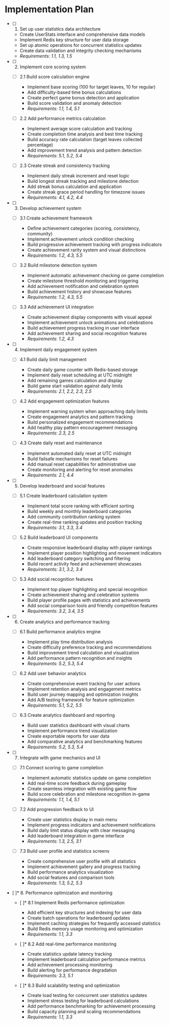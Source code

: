 # Implementation Plan

- [ ] 1. Set up user statistics data architecture
  - Create UserStats interface and comprehensive data models
  - Implement Redis key structure for user data storage
  - Set up atomic operations for concurrent statistics updates
  - Create data validation and integrity checking mechanisms
  - _Requirements: 1.1, 1.3, 1.5_

- [ ] 2. Implement core scoring system
  - [ ] 2.1 Build score calculation engine
    - Implement base scoring (100 for target leaves, 10 for regular)
    - Add difficulty-based time bonus calculations
    - Create perfect game bonus detection and application
    - Build score validation and anomaly detection
    - _Requirements: 1.1, 1.4, 5.1_

  - [ ] 2.2 Add performance metrics calculation
    - Implement average score calculation and tracking
    - Create completion time analysis and best time tracking
    - Build accuracy rate calculation (target leaves collected percentage)
    - Add improvement trend analysis and pattern detection
    - _Requirements: 5.1, 5.2, 5.4_

  - [ ] 2.3 Create streak and consistency tracking
    - Implement daily streak increment and reset logic
    - Build longest streak tracking and milestone detection
    - Add streak bonus calculation and application
    - Create streak grace period handling for timezone issues
    - _Requirements: 4.1, 4.2, 4.4_

- [ ] 3. Develop achievement system
  - [ ] 3.1 Create achievement framework
    - Define achievement categories (scoring, consistency, community)
    - Implement achievement unlock condition checking
    - Build progressive achievement tracking with progress indicators
    - Create achievement rarity system and visual distinctions
    - _Requirements: 1.2, 4.3, 5.5_

  - [ ] 3.2 Build milestone detection system
    - Implement automatic achievement checking on game completion
    - Create milestone threshold monitoring and triggering
    - Add achievement notification and celebration system
    - Build achievement history and showcase features
    - _Requirements: 1.2, 4.3, 5.5_

  - [ ] 3.3 Add achievement UI integration
    - Create achievement display components with visual appeal
    - Implement achievement unlock animations and celebrations
    - Build achievement progress tracking in user interface
    - Add achievement sharing and social recognition features
    - _Requirements: 1.2, 4.3_

- [ ] 4. Implement daily engagement system
  - [ ] 4.1 Build daily limit management
    - Create daily game counter with Redis-based storage
    - Implement daily reset scheduling at UTC midnight
    - Add remaining games calculation and display
    - Build game start validation against daily limits
    - _Requirements: 2.1, 2.2, 2.3, 2.5_

  - [ ] 4.2 Add engagement optimization features
    - Implement warning system when approaching daily limits
    - Create engagement analytics and pattern tracking
    - Build personalized engagement recommendations
    - Add healthy play pattern encouragement messaging
    - _Requirements: 2.3, 2.5_

  - [ ] 4.3 Create daily reset and maintenance
    - Implement automated daily reset at UTC midnight
    - Build failsafe mechanisms for reset failures
    - Add manual reset capabilities for administrative use
    - Create monitoring and alerting for reset anomalies
    - _Requirements: 2.1, 4.4_

- [ ] 5. Develop leaderboard and social features
  - [ ] 5.1 Create leaderboard calculation system
    - Implement total score ranking with efficient sorting
    - Build weekly and monthly leaderboard categories
    - Add community contribution ranking system
    - Create real-time ranking updates and position tracking
    - _Requirements: 3.1, 3.3, 3.4_

  - [ ] 5.2 Build leaderboard UI components
    - Create responsive leaderboard display with player rankings
    - Implement player position highlighting and movement indicators
    - Add leaderboard category switching and filtering
    - Build recent activity feed and achievement showcases
    - _Requirements: 3.1, 3.2, 3.4_

  - [ ] 5.3 Add social recognition features
    - Implement top player highlighting and special recognition
    - Create achievement sharing and celebration systems
    - Build player profile pages with statistics and achievements
    - Add social comparison tools and friendly competition features
    - _Requirements: 3.2, 3.4, 3.5_

- [ ] 6. Create analytics and performance tracking
  - [ ] 6.1 Build performance analytics engine
    - Implement play time distribution analysis
    - Create difficulty preference tracking and recommendations
    - Build improvement trend calculation and visualization
    - Add performance pattern recognition and insights
    - _Requirements: 5.2, 5.3, 5.4_

  - [ ] 6.2 Add user behavior analytics
    - Create comprehensive event tracking for user actions
    - Implement retention analysis and engagement metrics
    - Build user journey mapping and optimization insights
    - Add A/B testing framework for feature optimization
    - _Requirements: 5.1, 5.2, 5.5_

  - [ ] 6.3 Create analytics dashboard and reporting
    - Build user statistics dashboard with visual charts
    - Implement performance trend visualization
    - Create exportable reports for user data
    - Add comparative analytics and benchmarking features
    - _Requirements: 5.2, 5.3, 5.4_

- [ ] 7. Integrate with game mechanics and UI
  - [ ] 7.1 Connect scoring to game completion
    - Implement automatic statistics update on game completion
    - Add real-time score feedback during gameplay
    - Create seamless integration with existing game flow
    - Build score celebration and milestone recognition in-game
    - _Requirements: 1.1, 1.4, 5.1_

  - [ ] 7.2 Add progression feedback to UI
    - Create user statistics display in main menu
    - Implement progress indicators and achievement notifications
    - Build daily limit status display with clear messaging
    - Add leaderboard integration in game interface
    - _Requirements: 1.3, 2.5, 3.1_

  - [ ] 7.3 Build user profile and statistics screens
    - Create comprehensive user profile with all statistics
    - Implement achievement gallery and progress tracking
    - Build performance analytics visualization
    - Add social features and comparison tools
    - _Requirements: 1.3, 5.2, 5.3_

- [ ]* 8. Performance optimization and monitoring
  - [ ]* 8.1 Implement Redis performance optimization
    - Add efficient key structures and indexing for user data
    - Create batch operations for leaderboard updates
    - Implement caching strategies for frequently accessed statistics
    - Build Redis memory usage monitoring and optimization
    - _Requirements: 1.1, 3.3_

  - [ ]* 8.2 Add real-time performance monitoring
    - Create statistics update latency tracking
    - Implement leaderboard calculation performance metrics
    - Add achievement processing monitoring
    - Build alerting for performance degradation
    - _Requirements: 3.3, 5.1_

  - [ ]* 8.3 Build scalability testing and optimization
    - Create load testing for concurrent user statistics updates
    - Implement stress testing for leaderboard calculations
    - Add performance benchmarking for achievement processing
    - Build capacity planning and scaling recommendations
    - _Requirements: 1.1, 3.3_